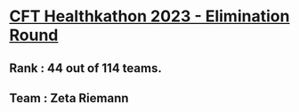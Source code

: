 # [CFT Healthkathon 2023 - Elimination Round](https://www.instagram.com/hackathon.bpjs_kesehatan/)

## Rank    : **44** out of 114 teams.

## Team    : Zeta Riemann

